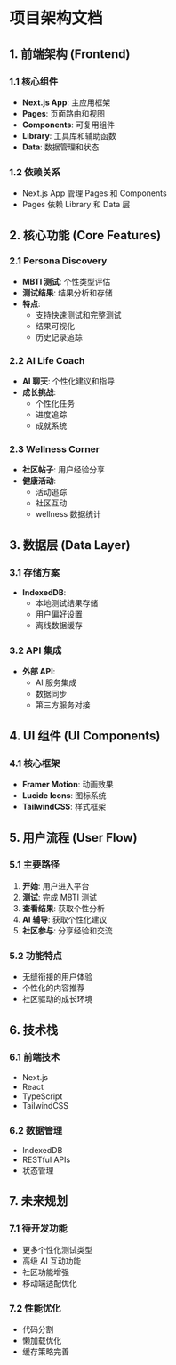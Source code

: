 # 项目架构文档

## 1. 前端架构 (Frontend)

### 1.1 核心组件
- **Next.js App**: 主应用框架
- **Pages**: 页面路由和视图
- **Components**: 可复用组件
- **Library**: 工具库和辅助函数
- **Data**: 数据管理和状态

### 1.2 依赖关系
- Next.js App 管理 Pages 和 Components
- Pages 依赖 Library 和 Data 层

## 2. 核心功能 (Core Features)

### 2.1 Persona Discovery
- **MBTI 测试**: 个性类型评估
- **测试结果**: 结果分析和存储
- **特点**: 
  - 支持快速测试和完整测试
  - 结果可视化
  - 历史记录追踪

### 2.2 AI Life Coach
- **AI 聊天**: 个性化建议和指导
- **成长挑战**: 
  - 个性化任务
  - 进度追踪
  - 成就系统

### 2.3 Wellness Corner
- **社区帖子**: 用户经验分享
- **健康活动**: 
  - 活动追踪
  - 社区互动
  - wellness 数据统计

## 3. 数据层 (Data Layer)

### 3.1 存储方案
- **IndexedDB**: 
  - 本地测试结果存储
  - 用户偏好设置
  - 离线数据缓存

### 3.2 API 集成
- **外部 API**: 
  - AI 服务集成
  - 数据同步
  - 第三方服务对接

## 4. UI 组件 (UI Components)

### 4.1 核心框架
- **Framer Motion**: 动画效果
- **Lucide Icons**: 图标系统
- **TailwindCSS**: 样式框架

## 5. 用户流程 (User Flow)

### 5.1 主要路径
1. **开始**: 用户进入平台
2. **测试**: 完成 MBTI 测试
3. **查看结果**: 获取个性分析
4. **AI 辅导**: 获取个性化建议
5. **社区参与**: 分享经验和交流

### 5.2 功能特点
- 无缝衔接的用户体验
- 个性化的内容推荐
- 社区驱动的成长环境

## 6. 技术栈

### 6.1 前端技术
- Next.js
- React
- TypeScript
- TailwindCSS

### 6.2 数据管理
- IndexedDB
- RESTful APIs
- 状态管理

## 7. 未来规划

### 7.1 待开发功能
- 更多个性化测试类型
- 高级 AI 互动功能
- 社区功能增强
- 移动端适配优化

### 7.2 性能优化
- 代码分割
- 懒加载优化
- 缓存策略完善 